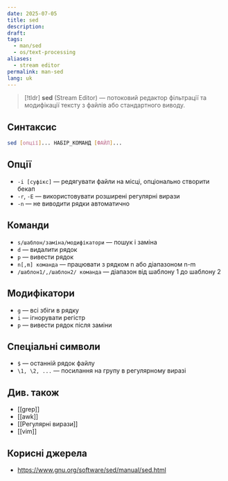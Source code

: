 ```yaml
---
date: 2025-07-05
title: sed
description: 
draft: 
tags:
  - man/sed
  - os/text-processing
aliases:
  - stream editor
permalink: man-sed
lang: uk
---
```


> [!tldr]
> **sed** (Stream Editor) — потоковий редактор фільтрації та модифікації тексту з файлів або стандартного виводу.

## Синтаксис

```bash
sed [опції]... НАБІР_КОМАНД [ФАЙЛ]...
```

## Опції

- `-i [суфікс]` — редягувати файли на місці, опціонально створити бекап
- `-r`, `-E` — використовувати розширені регулярні вирази
- `-n` — не виводити рядки автоматично

## Команди

- `s/шаблон/заміна/модифікатори` — пошук і заміна
- `d` — видалити рядок
- `p` — вивести рядок
- `n[,m] команда` — працювати з рядком n або діапазоном n-m
- `/шаблон1/,/шаблон2/ команда` — діапазон від шаблону 1 до шаблону 2

## Модифікатори

- `g` —  всі збіги в рядку
- `i` — ігнорувати регістр
- `p` — вивести рядок після заміни

## Спеціальні символи

- `$` — останній рядок файлу
- `\1, \2, ...` — посилання на групу в регулярному виразі


## Див. також

- [[grep]]
- [[awk]]
- [[Регулярні вирази]]
- [[vim]]

## Корисні джерела


- https://www.gnu.org/software/sed/manual/sed.html